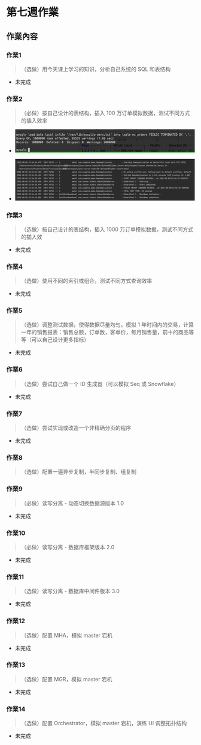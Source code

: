 # 第七週作業

## 作業內容

### 作業1
>（选做）用今天课上学习的知识，分析自己系统的 SQL 和表结构

- 未完成

### 作業2
>（必做）按自己设计的表结构，插入 100 万订单模拟数据，测试不同方式的插入效率

- ![Loading Data into a Table](./load_data_local_infile.png)

- ![JDBC Batch](./jdbc_batch_preparestatement.png)

### 作業3
>（选做）按自己设计的表结构，插入 1000 万订单模拟数据，测试不同方式的插入效

- 未完成

### 作業4
>（选做）使用不同的索引或组合，测试不同方式查询效率

- 未完成

### 作業5
>（选做）调整测试数据，使得数据尽量均匀，模拟 1 年时间内的交易，计算一年的销售报表：销售总额，订单数，客单价，每月销售量，前十的商品等等（可以自己设计更多指标）

- 未完成

### 作業6
>（选做）尝试自己做一个 ID 生成器（可以模拟 Seq 或 Snowflake）

- 未完成

### 作業7
>（选做）尝试实现或改造一个非精确分页的程序

- 未完成

### 作業8
>（选做）配置一遍异步复制，半同步复制、组复制

### 作業9
>（必做）读写分离 - 动态切换数据源版本 1.0

- 未完成

### 作業10
>（必做）读写分离 - 数据库框架版本 2.0

- 未完成

### 作業11
>（选做）读写分离 - 数据库中间件版本 3.0

- 未完成

### 作業12
>（选做）配置 MHA，模拟 master 宕机

- 未完成

### 作業13
>（选做）配置 MGR，模拟 master 宕机

- 未完成

### 作業14
>（选做）配置 Orchestrator，模拟 master 宕机，演练 UI 调整拓扑结构

- 未完成

